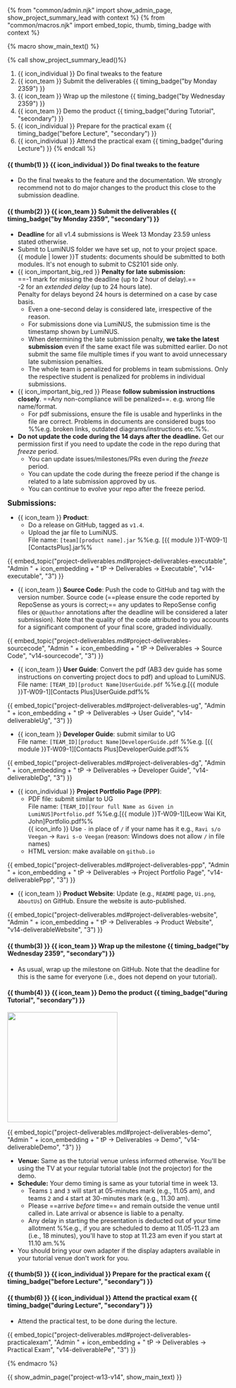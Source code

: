 {% from "common/admin.njk" import show_admin_page, show_project_summary_lead with context %}
{% from "common/macros.njk" import embed_topic, thumb, timing_badge with context %}

{% macro show_main_text() %}
<div id="main">

{% call show_project_summary_lead()%}

1. {{ icon_individual }} Do final tweaks to the feature
1. {{ icon_team }} Submit the deliverables {{ timing_badge("by Monday 2359") }}
1. {{ icon_team }} Wrap up the milestone {{ timing_badge("by Wednesday 2359") }}
1. {{ icon_team }} Demo the product {{ timing_badge("during Tutorial", "secondary") }}
1. {{ icon_individual }} Prepare for the practical exam {{ timing_badge("before Lecture", "secondary") }}
1. {{ icon_individual }} Attend the practical exam {{ timing_badge("during Lecture") }}
{% endcall %}

<div id="body">

#### {{ thumb(1) }} {{ icon_individual }} Do final tweaks to the feature

* Do the final tweaks to the feature and the documentation. We strongly recommend not to do major changes to the product this close to the submission deadline.


#### {{ thumb(2) }} {{ icon_team }} Submit the deliverables {{ timing_badge("by Monday 2359", "secondary") }}


* **Deadline** for all v1.4 submissions is Week 13 Monday 23.59 unless stated otherwise.<br>
* Submit to LumiNUS folder we have set up, not to your project space.<br>
  {{ module | lower }}T students: documents should be submitted to both modules. It's not enough to submit to CS2101 side only.
* {{ icon_important_big_red }} **Penalty for late submission:**<br>
  ==-1 mark for missing the deadline (up to 2 hour of delay).==<br>
  -2 for an _extended delay_ (up to 24 hours late).<br>
  Penalty for delays beyond 24 hours is determined on a case by case basis.
  * Even a one-second delay is considered late, irrespective of the reason.
  * For submissions done via LumiNUS, the submission time is the timestamp shown by LumiNUS.
  * When determining the late submission penalty, **we take the latest submission** even if the same exact file was submitted earlier. Do not submit the same file multiple times if you want to avoid unnecessary late submission penalties.
  * The whole team is penalized for problems in team submissions. Only the respective student is penalized for problems in individual submissions.
* {{ icon_important_big_red }} Please **follow submission instructions closely**. ==Any non-compliance will be penalized==. e.g. wrong file name/format.
  * For pdf submissions, ensure the file is usable and hyperlinks in the file are correct. Problems in documents are considered bugs too %%e.g. broken links, outdated diagrams/instructions etc.%%.
* **Do not update the code during the 14 days after the deadline.** Get our permission first if you need to update the code in the repo during that _freeze_ period.
  * You can update issues/milestones/PRs even during the _freeze_ period.
  * You can update the code during the freeze period if the change is related to a late submission approved by us.
  * You can continue to evolve your repo after the freeze period.

<div class="indented">

<big>**Submissions:**</big>
</div>

* {{ icon_team }} **Product**:
  * Do a release on GitHub, tagged as `v1.4`.
  * Upload the jar file to LumiNUS. <br>
    File name: `[team][product name].jar` %%e.g. [{{ module }}T-W09-1][ContactsPlus].jar%%

<div class="indented-level2">

{{ embed_topic("project-deliverables.md#project-deliverables-executable", "Admin " + icon_embedding + " tP → Deliverables → Executable", "v14-executable", "3") }}
</div>


* {{ icon_team }} **Source Code**: Push the code to GitHub and tag with the version number. Source code (==please ensure the code reported by RepoSense as yours is correct;== any updates to RepoSense config files or `@@author` annotations after the deadline will be considered a later submission). Note that the quality of the code attributed to you accounts for a significant component of your final score, graded individually.

<div class="indented-level2">

{{ embed_topic("project-deliverables.md#project-deliverables-sourcecode", "Admin " + icon_embedding + " tP → Deliverables → Source Code", "v14-sourcecode", "3") }}
</div>


* {{ icon_team }} **User Guide**: Convert the pdf (AB3 dev guide has some instructions on converting project docs to pdf) and upload to LumiNUS.<br>
  File name: `[TEAM_ID][product Name]UserGuide.pdf`  %%e.g.[{{ module }}T-W09-1][Contacts Plus]UserGuide.pdf%%

<div class="indented-level2">

{{ embed_topic("project-deliverables.md#project-deliverables-ug", "Admin " + icon_embedding + " tP → Deliverables → User Guide", "v14-deliverableUg", "3") }}
</div>

* {{ icon_team }} **Developer Guide**: submit similar to UG<br>
  File name: `[TEAM_ID][product Name]DeveloperGuide.pdf` %%e.g. [{{ module }}T-W09-1][Contacts Plus]DeveloperGuide.pdf%%

<div class="indented-level2">

{{ embed_topic("project-deliverables.md#project-deliverables-dg", "Admin " + icon_embedding + " tP → Deliverables → Developer Guide", "v14-deliverableDg", "3") }}
</div>
<p/>


* {{ icon_individual }} **Project Portfolio Page (PPP)**:
  * PDF file: submit similar to UG<br>
    File name: `[TEAM_ID][Your full Name as Given in LumiNUS]Portfolio.pdf` %%e.g.[{{ module }}T-W09-1][Leow Wai Kit, John]Portfolio.pdf%%<br>
    {{ icon_info }} Use `-` in place of `/` if your name has it e.g., `Ravi s/o Veegan` → `Ravi s-o Veegan` (reason: Windows does not allow `/` in file names) 
  * HTML version: make available on `github.io`

<div class="indented-level2">

{{ embed_topic("project-deliverables.md#project-deliverables-ppp", "Admin " + icon_embedding + " tP → Deliverables → Project Portfolio Page", "v14-deliverablePpp", "3") }}
</div>
<p/>


* {{ icon_team }} **Product Website**: Update (e.g., `README` page, `Ui.png`, `AboutUs`) on GitHub. Ensure the website is auto-published.

<div class="indented-level2">

{{ embed_topic("project-deliverables.md#project-deliverables-website", "Admin " + icon_embedding + " tP → Deliverables → Product Website", "v14-deliverableWebsite", "3") }}
</div>
<p/>


#### {{ thumb(3) }} {{ icon_team }} Wrap up the milestone {{ timing_badge("by Wednesday 2359", "secondary") }}

* As usual, wrap up the milestone on GitHub. Note that the deadline for this is the same for everyone (i.e., does not depend on your tutorial).

<span id="demo-instructions" >

#### {{ thumb(4) }} {{ icon_team }} Demo the product {{ timing_badge("during Tutorial", "secondary") }}

<div class="indented-level2">

<img src="{{baseUrl}}/admin/images/v05demo.png" style="width: 250px"><p/>

{{ embed_topic("project-deliverables.md#project-deliverables-demo", "Admin " + icon_embedding + " tP → Deliverables → Demo", "v14-deliverableDemo", "3") }}
<p/>
</div>

* **Venue:** Same as the tutorial venue unless informed otherwise. You'll be using the TV at your regular tutorial table (not the projector) for the demo.
* **Schedule:** Your demo timing is same as your tutorial time in week 13.
  * Teams `1` and `3` will start at 05-minutes mark (e.g., 11.05 am), and teams `2` and `4` start at 30-minutes mark (e.g., 11.30 am).
  * Please ==arrive _before_ time== and remain outside the venue until called in. Late arrival or absence is liable to a penalty.
  * Any delay in starting the presentation is deducted out of your time allotment %%e.g., if you are scheduled to demo at 11.05-11.23 am (i.e., 18 minutes), you'll have to stop at 11.23 am even if you start at 11.10 am.%%
* You should bring your own adapter if the display adapters available in your tutorial venue don't work for you.
</span>


#### {{ thumb(5) }} {{ icon_individual }} Prepare for the practical exam {{ timing_badge("before Lecture", "secondary") }}

<div class="indented-level2">

<panel type="primary" header="Admin → Deliverables → **PE Overview**" minimized>

<include src="project-deliverables.md#pe-overview" />
</panel>
<p/>
<panel type="primary" header="Admin → Deliverables → **PE-D/PE Preparation**" minimized>

<include src="project-testing.mbdf#testingPreparations" />
</panel>
</div>


#### {{ thumb(6) }} {{ icon_individual }} Attend the practical exam {{ timing_badge("during Lecture", "secondary") }}

* Attend the practical test, to be done during the lecture.

<div class="indented-level2">

{{ embed_topic("project-deliverables.md#project-deliverables-practicalexam", "Admin " + icon_embedding + " tP → Deliverables → Practical Exam", "v14-deliverablePe", "3") }}
</div>

</div>
</div>
{% endmacro %}

{{ show_admin_page("project-w13-v14", show_main_text) }}
